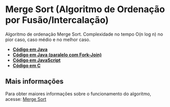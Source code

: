 # Merge Sort (Algoritmo de Ordenação por Fusão/Intercalação)

Algoritmo de ordenação Merge Sort. Complexidade no tempo O(n log n) no pior caso, caso médio e no melhor caso.

* [**Código em Java**](/MergeSort/Java/MergeSort.java)
* [**Código em Java (paralelo com Fork-Join)**](/MergeSort/Java/ParaleloForkJoin/)
* [**Código em JavaScript**](/MergeSort/JavaScript/MergeSort.js)
* [**Código em C**](/MergeSort/C/MergeSort.c)

## Mais informações
Para obter maiores informações sobre o funcionamento do algoritmo, acesse: [Merge Sort](https://www.blogcyberini.com/2018/07/merge-sort.html)
